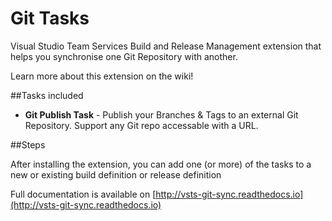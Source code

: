 # Git Tasks

Visual Studio Team Services Build and Release Management extension that helps you synchronise one Git Repository with another. 

Learn more about this extension on the wiki!

##Tasks included

- **Git Publish Task** - Publish your Branches & Tags to an external Git Repository. Support any Git repo accessable with a URL.

##Steps

After installing the extension, you can add one (or more) of the tasks to a new or existing build definition or release definition

Full documentation is available on [http://vsts-git-sync.readthedocs.io](http://vsts-git-sync.readthedocs.io)